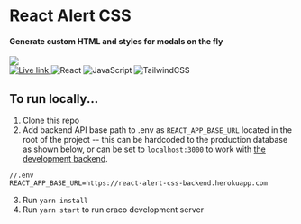 # React Alert CSS
#### Generate custom HTML and styles for modals on the fly
<img src="https://user-images.githubusercontent.com/53948525/120089710-c8d10380-c0ca-11eb-9562-12a51a6a4ece.png" >
<div>
   <a href="https://react-alert-css.netlify.app/">
    <img alt="Live link" src="https://svgshare.com/i/XgN.svg" >
  </a>
  <img alt="React" src="https://img.shields.io/badge/react-%2320232a.svg?style=for-the-badge&logo=react&logoColor=%2361DAFB"/>
  <img alt="JavaScript" src="https://img.shields.io/badge/javascript-%23323330.svg?style=for-the-badge&logo=javascript&logoColor=%23F7DF1E"/>
  <img alt="TailwindCSS" src="https://img.shields.io/badge/tailwindcss-%2338B2AC.svg?style=for-the-badge&logo=tailwind-css&logoColor=white"/>
</div>





## To run locally...

1. Clone this repo
2. Add backend API base path to .env as `REACT_APP_BASE_URL` located in the root of the project -- this can be hardcoded to the production database as shown below, or can be set to `localhost:3000` to work with [the development backend](https://github.com/theFl00f/react-alert-css-backend).
```env
//.env
REACT_APP_BASE_URL=https://react-alert-css-backend.herokuapp.com
```
3. Run `yarn install`
4. Run `yarn start` to run craco development server
